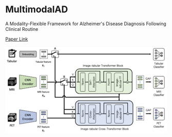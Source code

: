 # MultimodalAD
A Modality-Flexible Framework for Alzheimer's Disease Diagnosis Following Clinical Routine

[Paper Link](https://ieeexplore.ieee.org/abstract/document/10702472/)

![image](img/method.png)